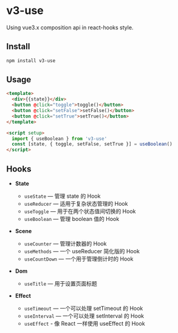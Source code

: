 # v3-use

Using vue3.x composition api in react-hooks style.

## Install

```sh
npm install v3-use
```

## Usage

```html
<template>
  <div>{{state}}</div>
  <button @click="toggle">toggle()</button>
  <button @click="setFalse">setFalse()</button>
  <button @click="setTrue">setTrue()</button>
</template>

<script setup>
  import { useBoolean } from 'v3-use'
  const [state, { toggle, setFalse, setTrue }] = useBoolean()
</script>
```

## Hooks

- **State**

  - `useState` — 管理 state 的 Hook
  - `useReducer` — 适用于复杂状态管理的 Hook
  - `useToggle` — 用于在两个状态值间切换的 Hook
  - `useBoolean` — 管理 boolean 值的 Hook

- **Scene**

  - `useCounter` — 管理计数器的 Hook
  - `useMethods` — 一个 useReducer 简化版的 Hook
  - `useCountDown` — 一个用于管理倒计时的 Hook

- **Dom**

  - `useTitle` — 用于设置页面标题

- **Effect**
  - `useTimeout` — 一个可以处理 setTimeout 的 Hook
  - `useInterval` — 一个可以处理 setInterval 的 Hook
  - `useEffect` - 像 React 一样使用 useEffect 的 Hook
